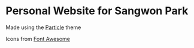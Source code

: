 # Personal Website for Sangwon Park
Made using the [Particle](https://github.com/nrandecker/particle) theme

Icons from [Font Awesome](https://fontawesome.com/v4.7/icons/)
